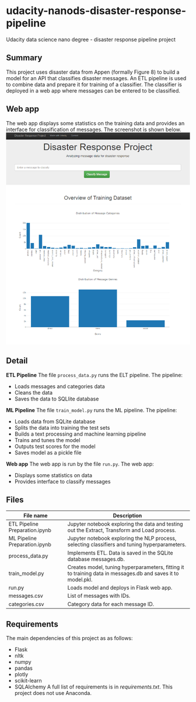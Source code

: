 # udacity-nanods-disaster-response-pipeline
Udacity data science nano degree - disaster response pipeline project

## Summary
This project uses disaster data from Appen (formally Figure 8) to build a model for an API that classifies disaster messages. An ETL pipeline is used to combine data and prepare it for training of a classifier. The classifier is deployed in a web app where messages can be entered to be classified.

## Web app
The web app displays some statistics on the training data and provides an interface for classification of messages. The screenshot is shown below.
 ![Image of web app](/images/web_app.png)

## Detail

**ETL Pipeline**
The file `process_data.py` runs the ELT pipeline. The pipeline:
- Loads messages and categories data
- Cleans the data
- Saves the data to SQLlite database

**ML Pipeline**
The file `train_model.py` runs the ML pipeline. The pipeline:
- Loads data from SQLite database
- Splits the data into training the test sets
- Builds a text processing and machine learning pipeline
- Trains and tunes the model
- Outputs test scores for the model
- Saves model as a pickle file

**Web app**
The web app is run by the file `run.py`. The web app:
- Displays some statistics on data
- Provides interface to classify messages

## Files

| File name                      | Description                                                                                                  |
|--------------------------------|--------------------------------------------------------------------------------------------------------------|
| ETL Pipeline Preparation.ipynb | Jupyter notebook exploring the data and testing out the Extract, Transform and Load process.                 |
| ML Pipeline Preparation.ipynb  | Jupyter notebook exploring the NLP process, selecting classifiers and tuning hyperparameters.                |
| process_data.py                | Implements ETL. Data is saved in the SQLite database messages.db.                                            |
| train_model.py                 | Creates model, tuning hyperparameters, fitting it to training data in messages.db and saves it to model.pkl. |
| run.py                         | Loads model and deploys in Flask web app.                                                                    |
| messages.csv                   | List of messages with IDs.                                                                                   |
| categories.csv                 | Category data for each message ID.                                                                           |

## Requirements
The main dependencies of this project as as follows:
- Flask
- nltk
- numpy
- pandas
- plotly
- scikit-learn
- SQLAlchemy
A full list of requirements is in *requirements.txt*. This project does not use Anaconda.
